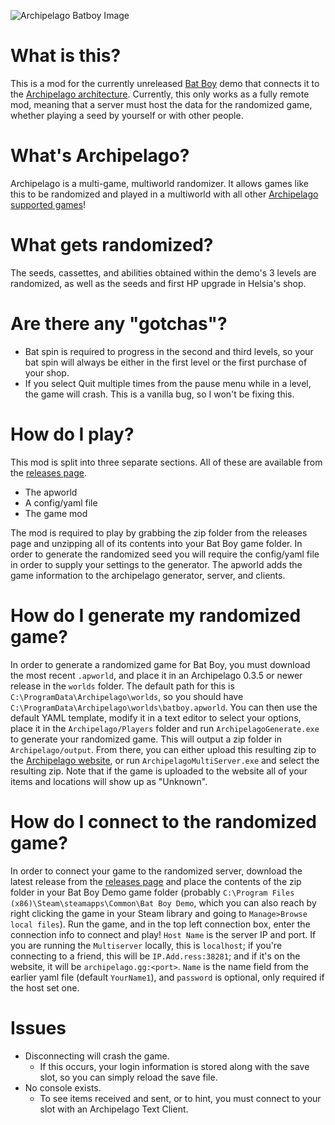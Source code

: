 ![Archipelago Batboy Image](/docs/BatBoy_AP_Logo_layered.png)
# What is this?
This is a mod for the currently unreleased [Bat Boy](https://store.steampowered.com/app/1709350/Bat_Boy/) demo that connects it to the
[Archipelago architecture](https://github.com/ArchipelagoMW/Archipelago). Currently, this only works as a fully remote mod, meaning that a server must host the data for the
randomized game, whether playing a seed by yourself or with other people.

# What's Archipelago?
Archipelago is a multi-game, multiworld randomizer. It allows games like this to be randomized and played in a multiworld with all other
[Archipelago supported games](https://archipelago.gg/games)!

# What gets randomized?
The seeds, cassettes, and abilities obtained within
the demo's 3 levels are randomized, as well as the seeds and first HP upgrade in Helsia's shop.

# Are there any "gotchas"?
* Bat spin is required to progress in the second and third levels, so your bat spin will always be either in the first level or the first purchase of your shop.
* If you select Quit multiple times from the pause menu while in a level, the game will crash. This is a vanilla bug,
so I won't be fixing this.

# How do I play?
This mod is split into three separate sections. All of these are available from the [releases page](https://github.com/alwaysintreble/Archipelago.BatBoy/releases).
* The apworld
* A config/yaml file
* The game mod

The mod is required to play by grabbing the zip folder from the releases page and unzipping all of its contents into your Bat Boy game folder.
In order to generate the randomized seed you will require the config/yaml file in order to supply your settings to the generator. The apworld
adds the game information to the archipelago generator, server, and clients.

# How do I generate my randomized game?
In order to generate a randomized game for Bat Boy, you must download the most recent `.apworld`, and place it in an Archipelago 0.3.5 or newer release in the `worlds`
folder. The default path for this is `C:\ProgramData\Archipelago\worlds`, so you should have `C:\ProgramData\Archipelago\worlds\batboy.apworld`. You can then use the
default YAML template, modify it in a text editor to select your options, place it in the `Archipelago/Players` folder and run `ArchipelagoGenerate.exe` to generate your randomized game.
This will output a zip folder in `Archipelago/output`. From there, you can either upload this resulting  zip to the [Archipelago website](https://archipelago.gg/),
or run `ArchipelagoMultiServer.exe` and select the resulting zip. Note that if the game is uploaded to the  website all of your items and locations will show up as "Unknown".

# How do I connect to the randomized game?
In order to connect your game to the randomized server, download the latest release from the [releases page](https://github.com/alwaysintreble/Archipelago.BatBoy/releases)
and place the contents of the zip folder in your Bat Boy Demo game folder (probably `C:\Program Files (x86)\Steam\steamapps\Common\Bat Boy Demo`, which you can also reach by right clicking the game in
your Steam library and going to `Manage>Browse local files`). Run the game, and in the top left connection box, enter the connection info to connect and play! `Host Name` is the server IP and port.
If you are running the `Multiserver` locally, this is `localhost`; if you're connecting to a friend, this will be `IP.Add.ress:38281`; and if it's on the website, it will be
`archipelago.gg:<port>`. `Name` is the name field from the earlier yaml file (default `YourName1`), and `password` is optional, only required if the host set one.

# Issues
* Disconnecting will crash the game.
   - If this occurs, your login information is stored along with the save slot, so you can simply reload the save file.
* No console exists.
   - To see items received and sent, or to hint, you must connect to your slot with an Archipelago Text Client.
